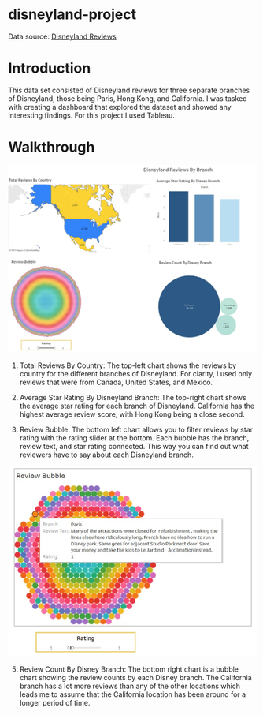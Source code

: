 # disneyland-project
Data source: [Disneyland Reviews](https://www.kaggle.com/arushchillar/disneyland-reviews)

# Introduction
This data set consisted of Disneyland reviews for three separate branches of Disneyland, those being Paris, Hong Kong, and California. I was tasked with creating a dashboard that explored the dataset and showed any interesting findings. For this project I used Tableau.
# Walkthrough

![Disneyland Chart](./assets/dashboard.jpg)


 1. Total Reviews By Country: The top-left chart shows the reviews by country for the different branches of Disneyland. For clarity, I used only reviews that were from Canada, United States, and Mexico.

 2. Average Star Rating By Disneyland Branch: The top-right chart shows the average star rating for each branch of Disneyland. California has the highest average review score, with Hong Kong being a close second.

 3. Review Bubble: The bottom left chart allows you to filter reviews by star rating with the rating slider at the bottom. Each bubble has the branch, review text, and star rating connected. This way you can find out what reviewers have to say about each Disneyland branch.

 ![Review Bubble](./assets/review_bubble.jpg)

 5. Review Count By Disney Branch: The bottom right chart is a bubble chart showing the review counts by each Disney branch. The California branch has a lot more reviews than any of the other locations which leads me to assume that the California location has been around for a longer period of time.